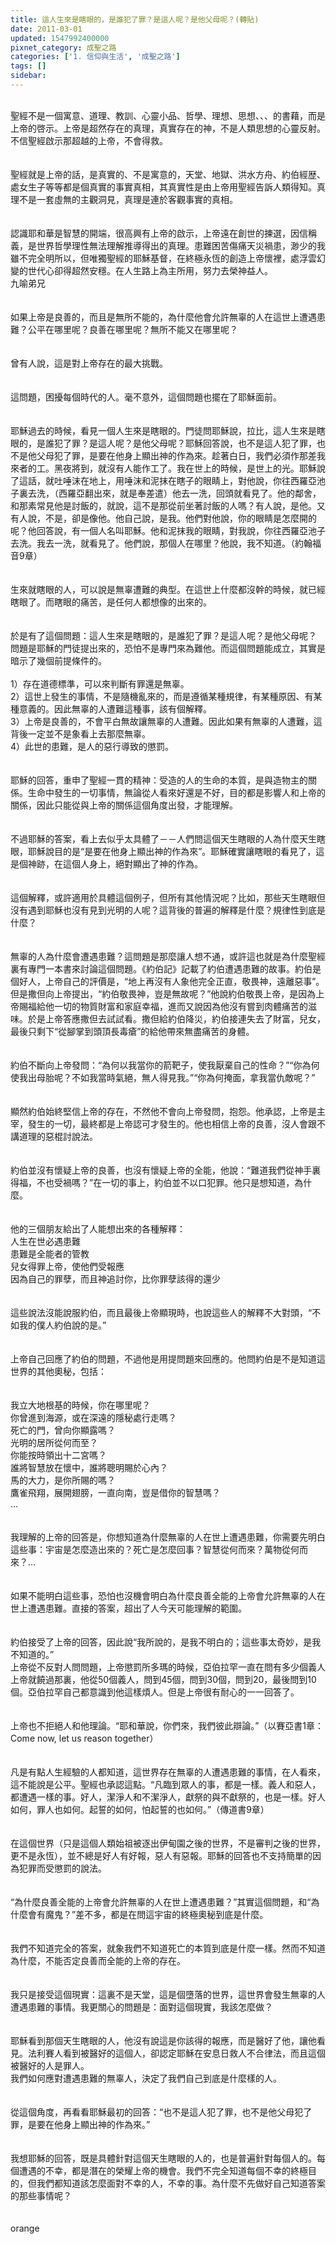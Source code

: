 ```yaml
---
title: 這人生來是瞎眼的，是誰犯了罪？是這人呢？是他父母呢？(轉貼)
date: 2011-03-01
updated: 1547992400000
pixnet_category: 成聖之路
categories: ['1. 信仰與生活', '成聖之路']
tags: []
sidebar: 
---
```


<br/>聖經不是一個寓意、道理、教訓、心靈小品、哲學、理想、思想、、、的書藉，而是上帝的啓示。上帝是超然存在的真理，真實存在的神，不是人類思想的心靈反射。不信聖經啟示那超越的上帝，不會得救。<br/><br/><br/>聖經就是上帝的話，是真實的、不是寓意的，天堂、地獄、洪水方舟、約伯經歴、處女生子等等都是個真實的事實真相，其真實性是由上帝用聖經告訴人類得知。真理不是一套虛無的主觀洞見，真理是連於客觀事實的真相。<br/><br/><br/>認識耶和華是智慧的開端，很高興有上帝的啟示，上帝遠在創世的揀選，因信稱義，是世界哲學理性無法理解推導得出的真理。患難困苦傷痛天災禍患，渺少的我雖不完全明所以，但唯獨聖經的耶穌基督，在終極永恆的創造上帝懷裡，處浮雲幻變的世代心卻得超然安穩。在人生路上為主所用，努力去榮神益人。<br/><!--more-->九喻弟兄<br/><br/><br/>如果上帝是良善的，而且是無所不能的，為什麼他會允許無辜的人在這世上遭遇患難？公平在哪里呢？良善在哪里呢？無所不能又在哪里呢？<br/><br/><br/>曾有人說，這是對上帝存在的最大挑戰。<br/><br/><br/>這問題，困擾每個時代的人。毫不意外，這個問題也擺在了耶穌面前。<br/><br/><br/>耶穌過去的時候，看見一個人生來是瞎眼的。門徒問耶穌說，拉比，這人生來是瞎眼的，是誰犯了罪？是這人呢？是他父母呢？耶穌回答說，也不是這人犯了罪，也不是他父母犯了罪，是要在他身上顯出神的作為來。趁著白日，我們必須作那差我來者的工。黑夜將到，就沒有人能作工了。我在世上的時候，是世上的光。耶穌說了這話，就吐唾沫在地上，用唾沫和泥抹在瞎子的眼睛上，對他說，你往西羅亞池子裏去洗，（西羅亞翻出來，就是奉差遣）他去一洗，回頭就看見了。他的鄰舍，和那素常見他是討飯的，就說，這不是那從前坐著討飯的人嗎？有人說，是他。又有人說，不是，卻是像他。他自己說，是我。他們對他說，你的眼睛是怎麼開的呢？他回答說，有一個人名叫耶穌。他和泥抹我的眼睛，對我說，你往西羅亞池子去洗。我去一洗，就看見了。他們說，那個人在哪里？他說，我不知道。（約翰福音9章）<br/><br/><br/>生來就瞎眼的人，可以說是無辜遭難的典型。在這世上什麼都沒幹的時候，就已經瞎眼了。而瞎眼的痛苦，是任何人都想像的出來的。<br/><br/><br/>於是有了這個問題：這人生來是瞎眼的，是誰犯了罪？是這人呢？是他父母呢？<br/>問題是耶穌的門徒提出來的，恐怕不是專門來為難他。而這個問題能成立，其實是暗示了幾個前提條件的。<br/><br/>1）存在道德標準，可以來判斷有罪還是無辜。<br/>2）這世上發生的事情，不是隨機亂來的，而是遵循某種規律，有某種原因、有某種意義的。因此無辜的人遭難這種事，該有個解釋。<br/>3）上帝是良善的，不會平白無故讓無辜的人遭難。因此如果有無辜的人遭難，這背後一定並不是象看上去那麼無辜。<br/>4）此世的患難，是人的惡行導致的懲罰。<br/><br/><br/>耶穌的回答，重申了聖經一貫的精神：受造的人的生命的本質，是與造物主的關係。生命中發生的一切事情，無論從人看來好還是不好，目的都是影響人和上帝的關係，因此只能從與上帝的關係這個角度出發，才能理解。<br/><br/><br/>不過耶穌的答案，看上去似乎太具體了－－人們問這個天生瞎眼的人為什麼天生瞎眼，耶穌說目的是“是要在他身上顯出神的作為來”。耶穌確實讓瞎眼的看見了，這是個神跡，在這個人身上，絕對顯出了神的作為。<br/><br/><br/>這個解釋，或許適用於具體這個例子，但所有其他情況呢？比如，那些天生瞎眼但沒有遇到耶穌也沒有見到光明的人呢？這背後的普遍的解釋是什麼？規律性到底是什麼？<br/><br/><br/>無辜的人為什麼會遭遇患難？這問題是那麼讓人想不通，或許這也就是為什麼聖經裏有專門一本書來討論這個問題。《約伯記》記載了約伯遭遇患難的故事。約伯是個好人，上帝自己的評價是，“地上再沒有人象他完全正直，敬畏神，遠離惡事”。但是撒但向上帝提出，“約伯敬畏神，豈是無故呢？”他說約伯敬畏上帝，是因為上帝賜福給他一切的物質財富和家庭幸福，進而又說因為他沒有嘗到肉體痛苦的滋味。於是上帝答應撒但去試試看。撒但給約伯降災，約伯接連失去了財富，兒女，最後只剩下“從腳掌到頭頂長毒瘡”的給他帶來無盡痛苦的身體。<br/><br/><br/>約伯不斷向上帝發問：“為何以我當你的箭靶子，使我厭棄自己的性命？”“你為何使我出母胎呢？不如我當時氣絕，無人得見我。”“你為何掩面，拿我當仇敵呢？”<br/><br/><br/>顯然約伯始終堅信上帝的存在，不然他不會向上帝發問，抱怨。他承認，上帝是主宰，發生的一切，最終都是上帝認可才發生的。他也相信上帝的良善，沒人會跟不講道理的惡棍討說法。<br/><br/><br/>約伯並沒有懷疑上帝的良善，也沒有懷疑上帝的全能，他說：“難道我們從神手裏得福，不也受禍嗎？”在一切的事上，約伯並不以口犯罪。他只是想知道，為什麼。<br/><br/><br/>他的三個朋友給出了人能想出來的各種解釋：<br/>人生在世必遇患難<br/>患難是全能者的管教<br/>兒女得罪上帝，使他們受報應<br/>因為自己的罪孽，而且神追討你，比你罪孽該得的還少<br/><br/><br/>這些說法沒能說服約伯，而且最後上帝顯現時，也說這些人的解釋不大對頭，“不如我的僕人約伯說的是。”<br/><br/><br/>上帝自己回應了約伯的問題，不過他是用提問題來回應的。他問約伯是不是知道這世界的其他奧秘，包括：<br/><br/><br/>我立大地根基的時候，你在哪里呢？<br/>你曾進到海源，或在深遠的隱秘處行走嗎？<br/>死亡的門，曾向你顯露嗎？<br/>光明的居所從何而至？<br/>你能按時領出十二宮嗎？<br/>誰將智慧放在懷中，誰將聰明賜於心內？<br/>馬的大力，是你所賜的嗎？<br/>鷹雀飛翔，展開翅膀，一直向南，豈是借你的智慧嗎？<br/>…<br/><br/><br/>我理解的上帝的回答是，你想知道為什麼無辜的人在世上遭遇患難，你需要先明白這些事：宇宙是怎麼造出來的？死亡是怎麼回事？智慧從何而來？萬物從何而來？…<br/><br/><br/>如果不能明白這些事，恐怕也沒機會明白為什麼良善全能的上帝會允許無辜的人在世上遭遇患難。直接的答案，超出了人今天可能理解的範圍。<br/><br/><br/>約伯接受了上帝的回答，因此說“我所說的，是我不明白的；這些事太奇妙，是我不知道的。”<br/>上帝從不反對人問問題，上帝懲罰所多瑪的時候，亞伯拉罕一直在問有多少個義人上帝就饒過那裏，他從50個義人，問到45個，問到30個，問到20，最後問到10個。亞伯拉罕自己都意識到他這樣煩人。但是上帝很有耐心的一一回答了。<br/><br/><br/>上帝也不拒絕人和他理論。“耶和華說，你們來，我們彼此辯論。”（以賽亞書1章：Come now, let us reason together）<br/><br/><br/>凡是有點人生經驗的人都知道，這世界存在無辜的人遭遇患難的事情，在人看來，這不能說是公平。聖經也承認這點。“凡臨到眾人的事，都是一樣。義人和惡人，都遭遇一樣的事。好人，潔淨人和不潔淨人，獻祭的與不獻祭的，也是一樣。好人如何，罪人也如何。起誓的如何，怕起誓的也如何。”（傳道書9章）<br/><br/><br/>在這個世界（只是這個人類始祖被逐出伊甸園之後的世界，不是審判之後的世界，更不是永恆），並不總是好人有好報，惡人有惡報。耶穌的回答也不支持簡單的因為犯罪而受懲罰的說法。<br/><br/><br/>“為什麼良善全能的上帝會允許無辜的人在世上遭遇患難？”其實這個問題，和“為什麼會有魔鬼？”差不多，都是在問這宇宙的終極奧秘到底是什麼。<br/><br/><br/>我們不知道完全的答案，就象我們不知道死亡的本質到底是什麼一樣。然而不知道為什麼，不能否定良善而全能的上帝的存在。<br/><br/><br/>我只是接受這個現實：這裏不是天堂，這是個墮落的世界，這世界會發生無辜的人遭遇患難的事情。我更關心的問題是：面對這個現實，我該怎麼做？<br/><br/><br/>耶穌看到那個天生瞎眼的人，他沒有說這是你該得的報應，而是醫好了他，讓他看見。法利賽人看到被醫好的這個人，卻認定耶穌在安息日救人不合律法，而且這個被醫好的人是罪人。<br/>我們如何應對遭遇患難的無辜人，決定了我們自己到底是什麼樣的人。<br/><br/><br/>從這個角度，再看看耶穌最初的回答：“也不是這人犯了罪，也不是他父母犯了罪，是要在他身上顯出神的作為來。”<br/><br/><br/>我想耶穌的回答，既是具體針對這個天生瞎眼的人的，也是普遍針對每個人的。每個遭遇的不幸，都是潛在的榮耀上帝的機會。我們不完全知道每個不幸的終極目的，但我們都知道該怎麼面對不幸的人，不幸的事。為什麼不先做好自己知道答案的那些事情呢？<br/><br/><br/>orange